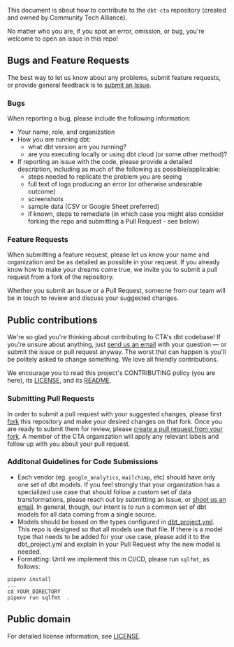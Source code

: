 This document is about how to contribute to the `dbt-cta` repository (created and owned by Community Tech Alliance).

No matter who you are, if you spot an error, omission, or bug, you're welcome to open an issue in this repo!

## Bugs and Feature Requests

The best way to let us know about any problems, submit feature requests, or provide general feedback is to [submit an Issue](https://github.com/community-tech-alliance/dbt-cta/issues/new).

### Bugs

When reporting a bug, please include the following information:

- Your name, role, and organization
- How you are running dbt:
    - what dbt version are you running?
    - are you executing locally or using dbt cloud (or some other method)?
- If reporting an issue with the code, please provide a detailed description, including as much of the following as possible/applicable:
    - steps needed to replicate the problem you are seeing
    - full text of logs producing an error (or otherwise undesirable outcome)
    - screenshots
    - sample data (CSV or Google Sheet preferred)
    - if known, steps to remediate (in which case you might also consider forking the repo and submitting a Pull Request - see below)

### Feature Requests

When submitting a feature request, please let us know your name and organization and be as detailed as possible in your request. If you already know how to make your dreams come true, we invite you to submit a pull request from a fork of the repository.

Whether you submit an Issue or a Pull Request, someone from our team will be in touch to review and discuss your suggested changes.

## Public contributions

We're so glad you're thinking about contributing to CTA's dbt codebase! If you're unsure about anything, just [send us an email](mailto:help@techallies.org) with your question — or submit the issue or pull request anyway. The worst that can happen is you'll be politely asked to change something. We love all friendly contributions.

We encourage you to read this project's CONTRIBUTING policy (you are here), its [LICENSE](LICENSE.md), and its [README](README.md).

### Submitting Pull Requests

In order to submit a pull request with your suggested changes, please first [fork](https://github.com/community-tech-alliance/dbt-cta/) this repository and make your desired changes on that fork. Once you are ready to submit them for review, please [create a pull request from your fork](https://docs.github.com/en/pull-requests/collaborating-with-pull-requests/proposing-changes-to-your-work-with-pull-requests/creating-a-pull-request-from-a-fork). A member of the CTA organization will apply any relevant labels and follow up with you about your pull request.

### Additonal Guidelines for Code Submissions

* Each vendor (eg. `google_analytics`, `mailchimp`, etc) should have only one set of dbt models. If you feel strongly that your organization has a specialized use case that should follow a custom set of data transformations, please reach out by submitting an Issue, or [shoot us an email](mailto:help@techallies.org). In general, though, our intent is to run a common set of dbt models for all data coming from a single source.
* Models should be based on the types configured in [dbt_project.yml](dbt_project.yml). This repo is designed so that all models use that file. If there is a model type that needs to be added for your use case, please add it to the dbt_project.yml and explain in your Pull Request why the new model is needed.
* Formatting: Until we implement this in CI/CD, please run `sqlfmt`, as follows:

```shell
pipenv install
...
cd YOUR_DIRECTORY
pipenv run sqlfmt  .
```

## Public domain

For detailed license information, see [LICENSE](LICENSE.md).